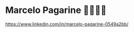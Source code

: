<!--
### Hi there 👋
**prog-marcelinhoo93/prog-marcelinhoo93** is a ✨ _special_ ✨ repository because its `README.md` (this file) appears on your GitHub profile.

Here are some ideas to get you started:

- 🔭 I’m currently working on ...
- 🌱 I’m currently learning ...
- 👯 I’m looking to collaborate on ...
- 🤔 I’m looking for help with ...
- 💬 Ask me about ...
- 📫 How to reach me: ...
- 😄 Pronouns: ...
- ⚡ Fun fact: ...
-->
# Marcelo Pagarine 👨🏾‍💻🚀

https://www.linkedin.com/in/marcelo-pagarine-0549a2bb/
